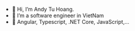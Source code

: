 - 👋 Hi, I’m Andy Tu Hoang. 
- 👀 I’m a software engineer in VietNam
- 💖 Angular, Typescript, .NET Core, JavaScript,... 

<!---
AndyT2503/AndyT2503 is a ✨ special ✨ repository because its `README.md` (this file) appears on your GitHub profile.
You can click the Preview link to take a look at your changes.
--->
